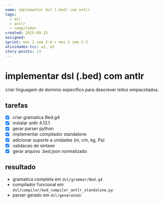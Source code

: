 ```yaml
---
name: implementar dsl (.bed) com antlr
tags:
  - dsl
  - antlr
  - compilador
created: 2025-09-15
assigned: 
sprint: mes 1 sem 3-4 + mes 2 sem 1-2
atividades-tcc: a2, a3
story-points: 13
---
```


# implementar dsl (.bed) com antlr

criar linguagem de dominio especifico para descrever leitos empacotados.

## tarefas
- [x] criar gramatica Bed.g4
- [x] instalar antlr 4.13.1
- [x] gerar parser python
- [x] implementar compilador standalone
- [x] adicionar suporte a unidades (m, cm, kg, Pa)
- [x] validacao de sintaxe
- [x] gerar arquivo .bed.json normalizado

## resultado
- gramatica completa em `dsl/grammar/Bed.g4`
- compilador funcional em `dsl/compiler/bed_compiler_antlr_standalone.py`
- parser gerado em `dsl/generated/`

